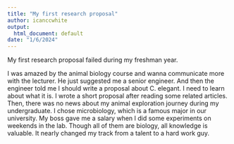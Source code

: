 ```yaml
---
title: "My first research proposal"
author: icanccwhite
output:
  html_document: default
date: "1/6/2024"
---
```


My first research proposal failed during my freshman year. 

I was amazed by the animal biology course and wanna communicate more with the lecturer. He just suggested me a senior engineer. And then the engineer told me I should write a proposal about C. elegant. I need to learn about what it is. I wrote a short proposal after reading some related articles. Then, there was no news about my animal exploration journey during my undergraduate.  I chose microbiology, which is a famous major in our university. My boss gave me a salary when I did some experiments on weekends in the lab. Though all of them are biology, all knowledge is valuable. It nearly changed my track from a talent to a hard work guy. 